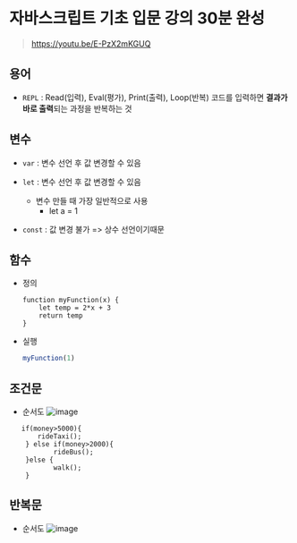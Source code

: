 # 자바스크립트 기초 입문 강의 30분 완성

> https://youtu.be/E-PzX2mKGUQ

## 용어
- ``REPL`` : Read(입력), Eval(평가), Print(출력), Loop(반복) 코드를 입력하면 **결과가 바로 출력**되는 과정을 반복하는 것


## 변수 
- ``var`` : 변수 선언 후 값 변경할 수 있음

- ``let`` : 변수 선언 후 값  변경할 수 있음
    - 변수 만들 때 가장 일반적으로 사용
        - let a = 1

- ``const`` : 값 변경 불가 => 상수 선언이기때문

## 함수
- 정의
    ```JS
    function myFunction(x) {
        let temp = 2*x + 3
        return temp
    }
    ```
- 실행
    ```js
    myFunction(1)
    ```


## 조건문

- 순서도
![image](https://user-images.githubusercontent.com/102288426/209588506-d7570d63-53c4-4d75-a2fa-87a8de37d867.png)


```JS
   if(money>5000){
       rideTaxi();
    } else if(money>2000){
           rideBus();
    }else {
           walk();
    }
```

## 반복문

- 순서도
![image](https://user-images.githubusercontent.com/102288426/209588955-20b1757e-0bdd-413f-b99b-93e616fd5b04.png)
